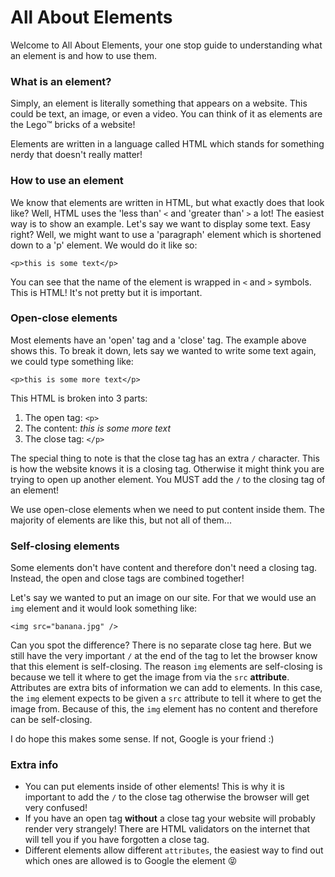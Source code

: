 # All About Elements

Welcome to All About Elements, your one stop guide to understanding what an element is and how to use them.

### What is an element?
Simply, an element is literally something that appears on a website. This could be text, an image, or even a video. You can think of it as elements are the Lego™️ bricks of a website!

Elements are written in a language called HTML which stands for something nerdy that doesn't really matter!

### How to use an element
We know that elements are written in HTML, but what exactly does that look like? Well, HTML uses the 'less than' `<` and 'greater than' `>` a lot! The easiest way is to show an example. Let's say we want to display some text. Easy right? Well, we might want to use a 'paragraph' element which is shortened down to a 'p' element. We would do it like so:

`<p>this is some text</p>`

You can see that the name of the element is wrapped in `<` and `>` symbols. This is HTML! It's not pretty but it is important.

### Open-close elements
Most elements have an 'open' tag and a 'close' tag. The example above shows this. To break it down, lets say we wanted to write some text again, we could type something like:

`<p>this is some more text</p>`

This HTML is broken into 3 parts:

1. The open tag: `<p>`
2. The content: *this is some more text*
3. The close tag: `</p>`

The special thing to note is that the close tag has an extra `/` character. This is how the website knows it is a closing tag. Otherwise it might think you are trying to open up another element. You MUST add the `/` to the closing tag of an element!

We use open-close elements when we need to put content inside them. The majority of elements are like this, but not all of them...

### Self-closing elements
Some elements don't have content and therefore don't need a closing tag. Instead, the open and close tags are combined together!

Let's say we wanted to put an image on our site. For that we would use an `img` element and it would look something like:

`<img src="banana.jpg" />`

Can you spot the difference? There is no separate close tag here. But we still have the very important `/` at the end of the tag to let the browser know that this element is self-closing. The reason `img` elements are self-closing is because we tell it where to get the image from via the `src` **attribute**. Attributes are extra bits of information we can add to elements. In this case, the `img` element expects to be given a `src` attribute to tell it where to get the image from. Because of this, the `img` element has no content and therefore can be self-closing.

I do hope this makes some sense. If not, Google is your friend :)

### Extra info

- You can put elements inside of other elements! This is why it is important to add the `/` to the close tag otherwise the browser will get very confused!
- If you have an open tag **without** a close tag your website will probably render very strangely! There are HTML validators on the internet that will tell you if you have forgotten a close tag.
- Different elements allow different `attributes`, the easiest way to find out which ones are allowed is to Google the element 😝
